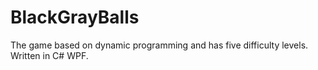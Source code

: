 # BlackGrayBalls
The game based on dynamic programming and has five difficulty levels. Written in C# WPF.
